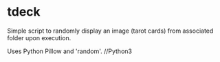 # tdeck
Simple script to randomly display an image (tarot cards) from associated folder upon execution.

Uses Python Pillow and 'random'.
//Python3
